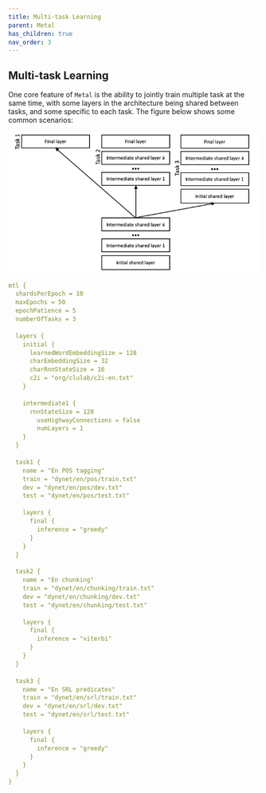 ```yaml
---
title: Multi-task Learning
parent: Metal
has_children: true
nav_order: 3
---
```


## Multi-task Learning

One core feature of `Metal` is the ability to jointly train multiple task at the same time, with some layers in the architecture being shared between tasks, and some specific to each task. The figure below shows some common scenarios:

![Multi-task learning architecture](images/multi-arch.png)

```yml
mtl {
  shardsPerEpoch = 10
  maxEpochs = 50
  epochPatience = 5
  numberOfTasks = 3

  layers {
    initial {
      learnedWordEmbeddingSize = 128
      charEmbeddingSize = 32
      charRnnStateSize = 16
      c2i = "org/clulab/c2i-en.txt"
    }

    intermediate1 {
      rnnStateSize = 128
        useHighwayConnections = false
        numLayers = 1
    }
  }

  task1 {
    name = "En POS tagging"
    train = "dynet/en/pos/train.txt"
    dev = "dynet/en/pos/dev.txt"
    test = "dynet/en/pos/test.txt"

    layers {
      final {
        inference = "greedy"
      }
    }
  }

  task2 {
    name = "En chunking"
    train = "dynet/en/chunking/train.txt"
    dev = "dynet/en/chunking/dev.txt"
    test = "dynet/en/chunking/test.txt"

    layers {
      final {
        inference = "viterbi"
      }
    }
  }

  task3 {
    name = "En SRL predicates"
    train = "dynet/en/srl/train.txt"
    dev = "dynet/en/srl/dev.txt"
    test = "dynet/en/srl/test.txt"

    layers {
      final {
        inference = "greedy"
      }
    }
  }
}
```

